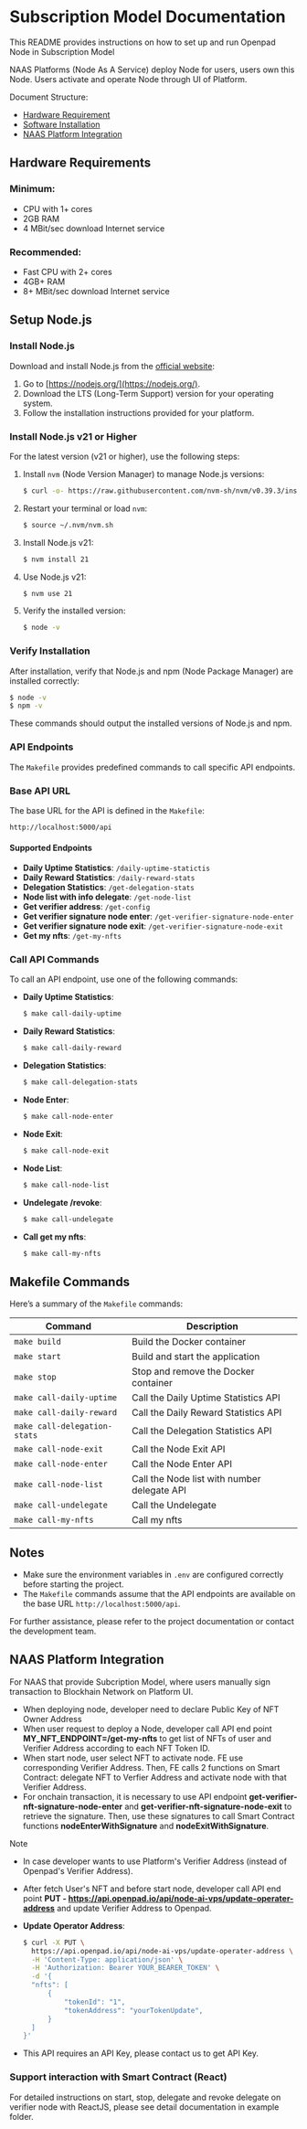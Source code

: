 # Subscription Model Documentation

This README provides instructions on how to set up and run Openpad Node in Subscription Model

NAAS Platforms (Node As A Service) deploy Node for users, users own this Node. Users activate and operate Node through UI of Platform.

Document Structure:

- [Hardware Requirement](#hardware-requirements)
- [Software Installation](#setup-nodejs)
- [NAAS Platform Integration](#node-deployment-integration)

## Hardware Requirements

### Minimum:

- CPU with 1+ cores
- 2GB RAM
- 4 MBit/sec download Internet service

### Recommended:

- Fast CPU with 2+ cores
- 4GB+ RAM
- 8+ MBit/sec download Internet service

## Setup Node.js

### Install Node.js

Download and install Node.js from the [official website](https://nodejs.org/):

1. Go to [https://nodejs.org/](https://nodejs.org/).
2. Download the LTS (Long-Term Support) version for your operating system.
3. Follow the installation instructions provided for your platform.

### Install Node.js v21 or Higher

For the latest version (v21 or higher), use the following steps:

1. Install `nvm` (Node Version Manager) to manage Node.js versions:

   ```bash
   $ curl -o- https://raw.githubusercontent.com/nvm-sh/nvm/v0.39.3/install.sh | bash
   ```

2. Restart your terminal or load `nvm`:

   ```bash
   $ source ~/.nvm/nvm.sh
   ```

3. Install Node.js v21:

   ```bash
   $ nvm install 21
   ```

4. Use Node.js v21:

   ```bash
   $ nvm use 21
   ```

5. Verify the installed version:

   ```bash
   $ node -v
   ```

### Verify Installation

After installation, verify that Node.js and npm (Node Package Manager) are installed correctly:

```bash
$ node -v
$ npm -v
```

These commands should output the installed versions of Node.js and npm.

### API Endpoints

The `Makefile` provides predefined commands to call specific API endpoints.

### Base API URL

The base URL for the API is defined in the `Makefile`:

```text
http://localhost:5000/api
```

#### Supported Endpoints

- **Daily Uptime Statistics**: `/daily-uptime-statictis`
- **Daily Reward Statistics**: `/daily-reward-stats`
- **Delegation Statistics**: `/get-delegation-stats`
- **Node list with info delegate**: `/get-node-list`
- **Get verifier address**: `/get-config`
- **Get verifier signature node enter**: `/get-verifier-signature-node-enter`
- **Get verifier signature node exit**: `/get-verifier-signature-node-exit`
- **Get my nfts**: `/get-my-nfts`

### Call API Commands

To call an API endpoint, use one of the following commands:

- **Daily Uptime Statistics**:

  ```bash
  $ make call-daily-uptime
  ```

- **Daily Reward Statistics**:

  ```bash
  $ make call-daily-reward
  ```

- **Delegation Statistics**:
  ```bash
  $ make call-delegation-stats
  ```
- **Node Enter**:

  ```bash
  $ make call-node-enter
  ```

- **Node Exit**:
  ```bash
  $ make call-node-exit
  ```
- **Node List**:
  ```bash
  $ make call-node-list
  ```
- **Undelegate /revoke**:

  ```bash
  $ make call-undelegate
  ```

- **Call get my nfts**:
  ```bash
  $ make call-my-nfts
  ```

## Makefile Commands

Here’s a summary of the `Makefile` commands:

| Command                      | Description                                 |
| ---------------------------- | ------------------------------------------- |
| `make build`                 | Build the Docker container                  |
| `make start`                 | Build and start the application             |
| `make stop`                  | Stop and remove the Docker container        |
| `make call-daily-uptime`     | Call the Daily Uptime Statistics API        |
| `make call-daily-reward`     | Call the Daily Reward Statistics API        |
| `make call-delegation-stats` | Call the Delegation Statistics API          |
| `make call-node-exit`        | Call the Node Exit API                      |
| `make call-node-enter`       | Call the Node Enter API                     |
| `make call-node-list`        | Call the Node list with number delegate API |
| `make call-undelegate`       | Call the Undelegate                         |
| `make call-my-nfts`          | Call my nfts                                |

## Notes

- Make sure the environment variables in `.env` are configured correctly before starting the project.
- The `Makefile` commands assume that the API endpoints are available on the base URL `http://localhost:5000/api`.

For further assistance, please refer to the project documentation or contact the development team.

## NAAS Platform Integration

For NAAS that provide Subcription Model, where users manually sign transaction to Blockhain Network on Platform UI.

- When deploying node, developer need to declare Public Key of NFT Owner Address
- When user request to deploy a Node, developer call API end point **MY_NFT_ENDPOINT=/get-my-nfts** to get list of NFTs of user and Verifier Address according to each NFT Token ID.
- When start node, user select NFT to activate node. FE use corresponding Verifier Address. Then, FE calls 2 functions on Smart Contract: delegate NFT to Verfier Address and activate node with that Verifier Address.
- For onchain transaction, it is necessary to use API endpoint **get-verifier-nft-signature-node-enter** and **get-verifier-nft-signature-node-exit** to retrieve the signature. Then, use these signatures to call Smart Contract functions **nodeEnterWithSignature** and **nodeExitWithSignature**.

Note

- In case developer wants to use Platform's Verifier Address (instead of Openpad's Verifier Address).
- After fetch User's NFT and before start node, developer call API end point **PUT - https://api.openpad.io/api/node-ai-vps/update-operater-address**
  and update Verifier Address to Openpad.
- **Update Operator Address**:

  ```bash
  $ curl -X PUT \
    https://api.openpad.io/api/node-ai-vps/update-operater-address \
    -H 'Content-Type: application/json' \
    -H 'Authorization: Bearer YOUR_BEARER_TOKEN' \
    -d '{
    "nfts": [
        {
            "tokenId": "1",
            "tokenAddress": "yourTokenUpdate",
        }
    ]
  }'
  ```

- This API requires an API Key, please contact us to get API Key.

### Support interaction with Smart Contract (React)

For detailed instructions on start, stop, delegate and revoke delegate on verifier node with ReactJS, please see detail documentation in example folder.
